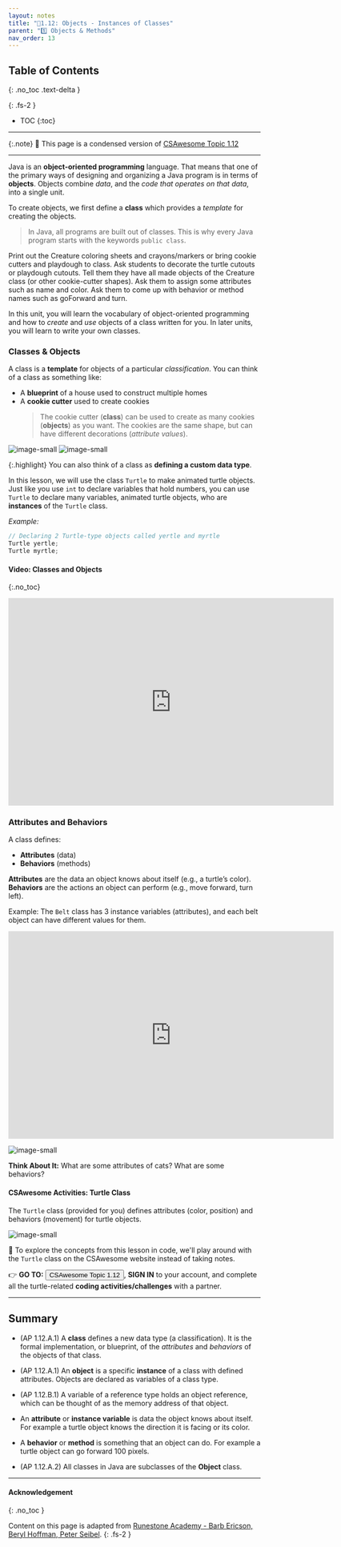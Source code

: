 ```yaml
---
layout: notes
title: "📓1.12: Objects - Instances of Classes" 
parent: "1️⃣ Objects & Methods"
nav_order: 13
---
```


## Table of Contents
{: .no_toc .text-delta }

{: .fs-2 }
- TOC
{:toc}

---

{:.note}
📖 This page is a condensed version of [CSAwesome Topic 1.12](https://runestone.academy/ns/books/published/csawesome2/topic-1-12-objects.html) 

---

Java is an **object-oriented programming** language. That means that one of the primary ways of designing and organizing a Java program is in terms of **objects**. Objects combine _data_, and the _code that operates on that data_, into a single unit.

To create objects, we first define a **class** which provides a _template_ for creating the objects. 
> In Java, all programs are built out of classes. This is why every Java program starts with the keywords `public class`.

<div class="task" markdown="block">
 
Print out the Creature coloring sheets and crayons/markers or bring cookie cutters and playdough to class. Ask students to decorate the turtle cutouts or playdough cutouts. Tell them they have all made objects of the Creature class (or other cookie-cutter shapes). Ask them to assign some attributes such as name and color. Ask them to come up with behavior or method names such as goForward and turn.
 
</div>

In this unit, you will learn the vocabulary of object-oriented programming and how to _create_ and _use_ objects of a class written for you. In later units, you will learn to write your own classes.

### Classes & Objects

A class is a **template** for objects of a particular _classification_. You can think of a class as something like:

* A **blueprint** of a house used to construct multiple homes
* A **cookie cutter** used to create cookies
  > The cookie cutter (**class**) can be used to create as many cookies (**objects**) as you want. The cookies are the same shape, but can have different decorations (_attribute values_).

![image-small](Figures/blueprint.png)
![image-small](Figures/cookieCutterLabelled.png)

{:.highlight}
You can also think of a class as **defining a custom data type**. 

In this lesson, we will use the class ``Turtle`` to make animated turtle objects. Just like you use ``int`` to declare variables that hold numbers, you can use ``Turtle`` to declare many variables, animated turtle objects, who are **instances** of the ``Turtle`` class. 

_Example:_
```java
// Declaring 2 Turtle-type objects called yertle and myrtle
Turtle yertle;
Turtle myrtle;
```

#### Video: Classes and Objects
{:.no_toc}

<iframe width="650" height="415" src="https://www.youtube.com/embed/64DOwDu5SVo" frameborder="0" allowfullscreen></iframe>

### Attributes and Behaviors

A class defines:

* **Attributes** (data)
* **Behaviors** (methods)

**Attributes** are the data an object knows about itself (e.g., a turtle’s color).
**Behaviors** are the actions an object can perform (e.g., move forward, turn left).

Example: The `Belt` class has 3 instance variables (attributes), and each belt object can have different values for them.

<iframe width="650" height="415" src="https://www.youtube.com/embed/Y9vn6u3901Y" frameborder="0" allowfullscreen></iframe>

![image-small](Figures/catsLabelled.png)

**Think About It:**
What are some attributes of cats? What are some behaviors?

#### CSAwesome Activities: Turtle Class

The `Turtle` class (provided for you) defines attributes (color, position) and behaviors (movement) for turtle objects.

![image-small](Figures/turtleOOD.png)

<div class="task" markdown="block">

🐢 To explore the concepts from this lesson in code, we'll play around with the `Turtle` class on the CSAwesome website instead of taking notes.  

👉 **GO TO:** <a href="https://runestone.academy/ns/books/published/csawesome2/topic-1-12-objects.html"><button class="btn">CSAwesome Topic 1.12</button></a>, **SIGN IN** to your account, and complete all the turtle-related **coding activities/challenges** with a partner. 

</div>

---

## Summary

- (AP 1.12.A.1) A **class** defines a new data type (a classification). It is the formal implementation, or blueprint, of the *attributes* and *behaviors* of the objects of that class.

- (AP 1.12.A.1) An **object** is a specific **instance** of a class with defined attributes. Objects are declared as variables of a class type.

- (AP 1.12.B.1) A variable of a reference type holds an object reference, which can be thought of as the memory address of that object.

- An **attribute** or **instance variable** is data the object knows about itself. For example a turtle object knows the direction it is facing or its color.

- A **behavior** or **method** is something that an object can do.  For example a turtle object can go forward 100 pixels.

- (AP 1.12.A.2) All classes in Java are subclasses of the **Object** class.

---

#### Acknowledgement
{: .no_toc }

Content on this page is adapted from [Runestone Academy - Barb Ericson, Beryl Hoffman, Peter Seibel](https://runestone.academy/ns/books/published/csawesome2/csawesome2.html).
{: .fs-2 }

